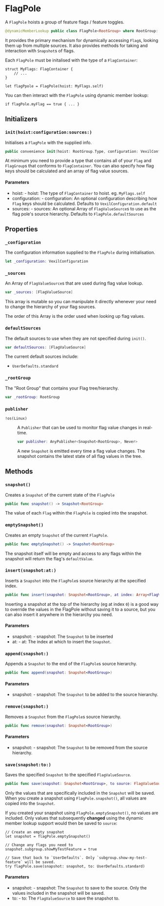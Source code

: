 # FlagPole

A `FlagPole` hoists a group of feature flags / feature toggles.

``` swift
@dynamicMemberLookup public class FlagPole<RootGroup> where RootGroup:​ FlagContainer
```

It provides the primary mechanism for dynamically accessing `Flag`s, looking
them up from multiple sources. It also provides methods for taking and interaction
with `Snapshot`s of flags.

Each `FlagPole` must be initalised with the type of a `FlagContainer`:​

``` 
struct MyFlags:​ FlagContainer {
    // ...
}

let flagPpole = FlagPole(hoist:​ MyFlags.self)
```

You can then interact with the `FlagPole` using dynamic member lookup:​

``` 
if flagPole.myFlag == true { ... }
```

> 

## Initializers

### `init(hoist:​configuration:​sources:​)`

Initialises a `FlagPole` with the supplied info.

``` swift
public convenience init(hoist:​ RootGroup.Type, configuration:​ VexilConfiguration = .default, sources:​ [FlagValueSource]? = nil)
```

At minimum you need to provide a type that contains all of your `Flag` and `FlagGroup`s that conforms to `FlagContainer`.
You can also specify how flag keys should be calculated and an array of flag value sources.

#### Parameters

  - hoist:​ - hoist:​ The type of `FlagContainer` to hoist. eg. `MyFlags.self`
  - configuration:​ - configuration:​ An optional configuration describing how `Flag` keys should be calculated. Defaults to `VexilConfiguration.default`
  - sources:​ - sources:​ An optional Array of `FlagValueSource`s to use as the flag pole's source hierarchy. Defaults to `FlagPole.defaultSources`

## Properties

### `_configuration`

The configuration information supplied to the `FlagPole` during initialisation.

``` swift
let _configuration:​ VexilConfiguration
```

### `_sources`

An Array of `FlagValueSource`s that are used during flag value lookup.

``` swift
var _sources:​ [FlagValueSource]
```

This array is mutable so you can manipulate it directly whenever your
need to change the hierarchy of your flag sources.

The order of this Array is the order used when looking up flag values.

### `defaultSources`

The default sources to use when they are not specified during `init()`.

``` swift
var defaultSources:​ [FlagValueSource]
```

The current default sources include:​

  - `UserDefaults.standard`

### `_rootGroup`

The "Root Group" that  contains your Flag tree/hierarchy.

``` swift
var _rootGroup:​ RootGroup
```

### `publisher`

<dl>
<dt><code>!os(Linux)</code></dt>
<dd>

A `Publisher` that can be used to monitor flag value changes in real-time.

``` swift
var publisher:​ AnyPublisher<Snapshot<RootGroup>, Never>
```

A new `Snapshot` is emitted every time a flag value changes. The snapshot
contains the latest state of all flag values in the tree.

</dd>
</dl>

## Methods

### `snapshot()`

Creates a `Snapshot` of the current state of the `FlagPole`

``` swift
public func snapshot() -> Snapshot<RootGroup>
```

The value of each `Flag` within the `FlagPole` is copied into the snapshot.

### `emptySnapshot()`

Creates an empty `Snapshot` of the current `FlagPole`.

``` swift
public func emptySnapshot() -> Snapshot<RootGroup>
```

The snapshot itself will be empty and access to any flags
within the snapshot will return the flag's `defaultValue`.

### `insert(snapshot:​at:​)`

Inserts a `Snapshot` into the `FlagPole`s source hierarchy at the specified index.

``` swift
public func insert(snapshot:​ Snapshot<RootGroup>, at index:​ Array<FlagValueSource>.Index)
```

Inserting a snapshot at the top of the hierarchy (eg at index `0`) is a good way to
override the values in the FlagPole without saving it to a source, but you can also
insert it anywhere in the hierarchy you need.

> 

#### Parameters

  - snapshot:​ - snapshot:​ The `Snapshot` to be inserted
  - at:​ - at:​ The index at which to insert the `Snapshot`.

### `append(snapshot:​)`

Appends a `Snapshot` to the end of the `FlagPole`s source hierarchy.

``` swift
public func append(snapshot:​ Snapshot<RootGroup>)
```

> 

#### Parameters

  - snapshot:​ - snapshot:​ The `Snapshot` to be added to the source hierarchy.

### `remove(snapshot:​)`

Removes a `Snapshot` from the `FlagPole`s source hierarchy.

``` swift
public func remove(snapshot:​ Snapshot<RootGroup>)
```

> 

#### Parameters

  - snapshot:​ - snapshot:​ The `Snapshot` to be removed from the source hierarchy.

### `save(snapshot:​to:​)`

Saves the specified `Snapshot` to the specified `FlagValueSource`.

``` swift
public func save(snapshot:​ Snapshot<RootGroup>, to source:​ FlagValueSource) throws
```

Only the values that are specifically included in the `Snapshot` will be saved.
When you create a snapshot using `FlagPole.snapshot()`, all values are copied into the `Snapshot`.

If you created your snapshot using `FlagPole.emptySnapshot()`, no values are included. Only values that
subsequently **changed** using the dynamic member lookup support would then be saved to `source`:​

``` 
// Create an empty snapshot
let snapshot = flagPole.emptySnapshot()

// Change any flags you need to
snapshot.subgroup.showMyTestFeature = true

// Save that back to `UserDefaults`. Only `subgroup.show-my-test-feature` will be saved.
try flagPole.save(snapshot:​ snapshot, to:​ UserDefaults.standard)
```

#### Parameters

  - snapshot:​ - snapshot:​ The `Snapshot` to save to the source. Only the values included in the snapshot will be saved.
  - to:​ - to:​ The `FlagValueSource` to save the snapshot to.
